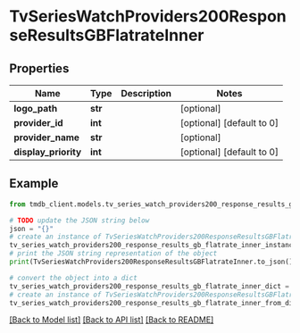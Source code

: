 # TvSeriesWatchProviders200ResponseResultsGBFlatrateInner


## Properties

Name | Type | Description | Notes
------------ | ------------- | ------------- | -------------
**logo_path** | **str** |  | [optional] 
**provider_id** | **int** |  | [optional] [default to 0]
**provider_name** | **str** |  | [optional] 
**display_priority** | **int** |  | [optional] [default to 0]

## Example

```python
from tmdb_client.models.tv_series_watch_providers200_response_results_gb_flatrate_inner import TvSeriesWatchProviders200ResponseResultsGBFlatrateInner

# TODO update the JSON string below
json = "{}"
# create an instance of TvSeriesWatchProviders200ResponseResultsGBFlatrateInner from a JSON string
tv_series_watch_providers200_response_results_gb_flatrate_inner_instance = TvSeriesWatchProviders200ResponseResultsGBFlatrateInner.from_json(json)
# print the JSON string representation of the object
print(TvSeriesWatchProviders200ResponseResultsGBFlatrateInner.to_json())

# convert the object into a dict
tv_series_watch_providers200_response_results_gb_flatrate_inner_dict = tv_series_watch_providers200_response_results_gb_flatrate_inner_instance.to_dict()
# create an instance of TvSeriesWatchProviders200ResponseResultsGBFlatrateInner from a dict
tv_series_watch_providers200_response_results_gb_flatrate_inner_from_dict = TvSeriesWatchProviders200ResponseResultsGBFlatrateInner.from_dict(tv_series_watch_providers200_response_results_gb_flatrate_inner_dict)
```
[[Back to Model list]](../README.md#documentation-for-models) [[Back to API list]](../README.md#documentation-for-api-endpoints) [[Back to README]](../README.md)


